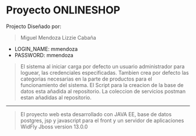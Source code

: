 #  Proyecto ONLINESHOP

Projecto Diseñado por:

> Miguel Mendoza 
> Lizzie Cabaña   


* LOGIN_NAME: mmendoza
* PASSWORD: mmendoza

> El sistema al iniciar carga por defecto un usuario administrador para loguear, las credenciales especificadas. Tambien crea por defecto las categorias necesarias en la parte de productos para el funcionamiento del sistema.
> El Script para la creacion de la base de datos esta añadida al repositorio.
> La coleccion de servicios postman estan añadidas al repositorio. 

---------------------------------------------------------------------
> El proyecto web esta desarrollado con JAVA EE, base de datos postgres, jsp y javascript para el front y un servidor de aplicaciones WidFly Jboss version 
13.0.0

